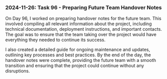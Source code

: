 ### 2024-11-26: Task 96 - Preparing Future Team Handover Notes

On Day 96, I worked on preparing handover notes for the future team. This involved compiling all relevant information about the project, including technical documentation, deployment instructions, and important contacts. The goal was to ensure that the team taking over the project would have everything they needed to continue its success.

I also created a detailed guide for ongoing maintenance and updates, outlining key processes and best practices. By the end of the day, the handover notes were complete, providing the future team with a smooth transition and ensuring that the project could continue without any disruptions.